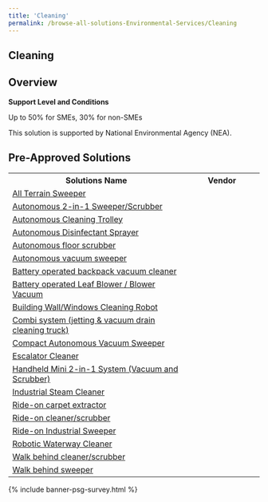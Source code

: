 ```yaml
---
title: 'Cleaning'
permalink: /browse-all-solutions-Environmental-Services/Cleaning
---
```


## Cleaning
## Overview

**Support Level and Conditions**

Up to 50% for SMEs, 30% for non-SMEs

This solution is supported by National Environmental Agency (NEA).

## Pre-Approved Solutions

<table>
<tr>
<th style='width: auto;'><b>Solutions Name</b></th>
<th style='width: 30%;'><b>Vendor</b></th>
</tr>
<tr>
<td><a href='/productivity-solutions-grant/solutionrepo/eqt-All-Trrn-Swpr-Envronmntl-Srvcs' target='_blank'>All Terrain Sweeper</a><br></td>
<td></td>
</tr>
<tr>
<td><a href='/productivity-solutions-grant/solutionrepo/eqt-Autonomous-2n1-SwprScrubbr-Envronmntl-Srvcs' target='_blank'>Autonomous 2-in-1 Sweeper/Scrubber</a><br></td>
<td></td>
</tr>
<tr>
<td><a href='/productivity-solutions-grant/solutionrepo/eqt-Autonomous-Clnng-Trolly-Envronmntl-Srvcs' target='_blank'>Autonomous Cleaning Trolley</a><br></td>
<td></td>
</tr>
<tr>
<td><a href='/productivity-solutions-grant/solutionrepo/eqt-Autonomous-Dsnfctnt-Spryr-Envronmntl-Srvcs' target='_blank'>Autonomous Disinfectant Sprayer</a><br></td>
<td></td>
</tr>
<tr>
<td><a href='/productivity-solutions-grant/solutionrepo/eqt-Autonomous-floor-scrubbr-Envronmntl-Srvcs' target='_blank'>Autonomous floor scrubber</a><br></td>
<td></td>
</tr>
<tr>
<td><a href='/productivity-solutions-grant/solutionrepo/eqt-Autonomous-vcuum-swpr-Envronmntl-Srvcs' target='_blank'>Autonomous vacuum sweeper</a><br></td>
<td></td>
</tr>
<tr>
<td><a href='/productivity-solutions-grant/solutionrepo/eqt-Bttry-oprtd-bckpck-vcuum-clnr-Envronmntl-Srvcs' target='_blank'>Battery operated backpack vacuum cleaner</a><br></td>
<td></td>
</tr>
<tr>
<td><a href='/productivity-solutions-grant/solutionrepo/eqt-Bttry-oprtd-Lf-Blowr-Blowr-Vcuum-Envronmntl-Srvcs' target='_blank'>Battery operated Leaf Blower / Blower Vacuum</a><br></td>
<td></td>
</tr>
<tr>
<td><a href='/productivity-solutions-grant/solutionrepo/eqt-Buldng-WllWndows-Clnng-Robot-Envronmntl-Srvcs' target='_blank'>Building Wall/Windows Cleaning Robot</a><br></td>
<td></td>
</tr>
<tr>
<td><a href='/productivity-solutions-grant/solutionrepo/eqt-Comb-systm-jttng-&-vcuum-drn-clnng-truck-Envronmntl-Srvcs' target='_blank'>Combi system (jetting & vacuum drain cleaning truck)</a><br></td>
<td></td>
</tr>
<tr>
<td><a href='/productivity-solutions-grant/solutionrepo/eqt-Compct-Autonomous-Vcuum-Swpr-Envronmntl-Srvcs' target='_blank'>Compact Autonomous Vacuum Sweeper</a><br></td>
<td></td>
</tr>
<tr>
<td><a href='/productivity-solutions-grant/solutionrepo/eqt-Escltor-Clnr-Envronmntl-Srvcs' target='_blank'>Escalator Cleaner</a><br></td>
<td></td>
</tr>
<tr>
<td><a href='/productivity-solutions-grant/solutionrepo/eqt-Hndhld-Mn-2n1-sys-Vcuum-nd-Scrubbr-Envronmntl-Srvcs' target='_blank'>Handheld Mini 2-in-1 System (Vacuum and Scrubber)</a><br></td>
<td></td>
</tr>
<tr>
<td><a href='/productivity-solutions-grant/solutionrepo/eqt-Industrl-Stm-Clnr-Envronmntl-Srvcs' target='_blank'>Industrial Steam Cleaner</a><br></td>
<td></td>
</tr>
<tr>
<td><a href='/productivity-solutions-grant/solutionrepo/eqt-Rdon-crpt-xtrctor-Envronmntl-Srvcs' target='_blank'>Ride-on carpet extractor</a><br></td>
<td></td>
</tr>
<tr>
<td><a href='/productivity-solutions-grant/solutionrepo/eqt-Rdon-clnrscrubbr-Envronmntl-Srvcs' target='_blank'>Ride-on cleaner/scrubber</a><br></td>
<td></td>
</tr>
<tr>
<td><a href='/productivity-solutions-grant/solutionrepo/eqt-Rdon-Industrl-Swpr-Envronmntl-Srvcs' target='_blank'>Ride-on Industrial Sweeper</a><br></td>
<td></td>
</tr>
<tr>
<td><a href='/productivity-solutions-grant/solutionrepo/eqt-Robotc-Wtrwy-Clnr-Envronmntl-Srvcs' target='_blank'>Robotic Waterway Cleaner</a><br></td>
<td></td>
</tr>
<tr>
<td><a href='/productivity-solutions-grant/solutionrepo/eqt-Wlk-bhnd-clnrscrubbr-Envronmntl-Srvcs' target='_blank'>Walk behind cleaner/scrubber</a><br></td>
<td></td>
</tr>
<tr>
<td><a href='/productivity-solutions-grant/solutionrepo/eqt-Wlk-bhnd-swpr-Envronmntl-Srvcs' target='_blank'>Walk behind sweeper</a><br></td>
<td></td>
</tr>
</table>

{% include banner-psg-survey.html %}
